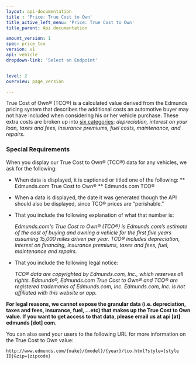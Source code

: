 ```yaml
---
layout: api-documentation
title : 'Price: True Cost to Own'
title_active_left_menu: 'Price: True Cost to Own'
title_parent: Api documentation

amount_version: 1
spec: price_tco
version: v1
api: vehicle
dropdown-link: 'Select an Endpoint'


level: 2
overview: page_version

---
```


True Cost of Own® (TCO®) is a calculated value derived from the Edmunds pricing system that describes the additional costs an automotive buyer may not have included when considering his or her vehicle purchase. These extra costs are broken up into [six categories](/api-documentation/pricing_tco_cats/v1/): *depreciation, interest on your loan, taxes and fees, insurance premiums, fuel costs, maintenance, and repairs*.

### Special Requirements

When you display our True Cost to Own® (TCO®) data for any vehicles, we ask for the following:

* When data is displayed, it is captioned or titled one of the following: 
** Edmunds.com True Cost to Own®
** Edmunds.com TCO®

* When a data is displayed, the date it was generated though the API should also be displayed, since TCO® prices are “perishable.”

* That you include the following explanation of what that number is:

	*Edmunds.com's True Cost to Own® (TCO®) is Edmunds.com’s estimate of the cost of buying and owning a vehicle for the first five years assuming 15,000 miles driven per year.  TCO® includes depreciation, interest on financing, insurance premiums, taxes and fees, fuel, maintenance and repairs.*

* That you include the following legal notice:

	*TCO® data are copyrighted by Edmunds.com, Inc., which reserves all rights. Edmunds®, Edmunds.com True Cost to Own® and TCO® are registered trademarks of Edmunds.com, Inc. Edmunds.com, Inc. is not affiliated with this website or app.*

**For legal reasons, we cannot expose the granular data (i.e. depreciation, taxes and fees, insurance, fuel, ...etc) that makes up the True Cost to Own value. If you want to get access to that data, please email us at api \[at\] edmunds \[dot\] com.**

You can also send your users to the following URL for more information on the True Cost to Own value: 

	http://www.edmunds.com/{make}/{model}/{year}/tco.html?style={style ID}&zip={zipcode}


